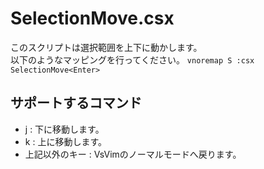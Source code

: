 SelectionMove.csx
===

このスクリプトは選択範囲を上下に動かします。  
以下のようなマッピングを行ってください。
`vnoremap S :csx SelectionMove<Enter>`

## サポートするコマンド

- j : 下に移動します。
- k : 上に移動します。
- 上記以外のキー : VsVimのノーマルモードへ戻ります。

